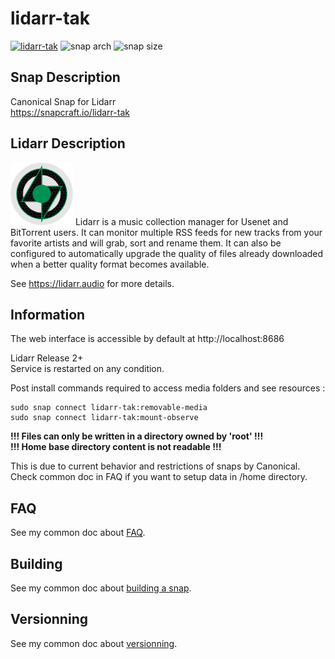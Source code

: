 # lidarr-tak
[![lidarr-tak](https://snapcraft.io/lidarr-tak/badge.svg)](https://snapcraft.io/lidarr-tak)
![snap arch](https://badgen.net/snapcraft/architecture/lidarr-tak)
![snap size](https://badgen.net/snapcraft/size/lidarr-tak/amd64/stable)

## Snap Description
Canonical Snap for Lidarr\
https://snapcraft.io/lidarr-tak

## Lidarr Description
<img src="/icon.svg" width="100">
Lidarr is a music collection manager for Usenet and BitTorrent users.
It can monitor multiple RSS feeds for new tracks from your favorite artists 
and will grab, sort and rename them. It can also be configured 
to automatically upgrade the quality of files already downloaded 
when a better quality format becomes available.

See https://lidarr.audio for more details.

## Information

The web interface is accessible by default at http://localhost:8686

Lidarr Release 2+\
Service is restarted on any condition.

Post install commands required to access media folders and see resources :
```
sudo snap connect lidarr-tak:removable-media
sudo snap connect lidarr-tak:mount-observe
```

**!!! Files can only be written in a directory owned by 'root' !!!**\
**!!! Home base directory content is not readable !!!**

This is due to current behavior and restrictions of snaps by Canonical.\
Check common doc in FAQ if you want to setup data in /home directory.

## FAQ
See my common doc about [FAQ](https://github.com/TehAppKiller/Snapcraft-common-doc/tree/main#FAQ).

## Building
See my common doc about [building a snap](https://github.com/TehAppKiller/Snapcraft-common-doc/tree/main#Building).
## Versionning
See my common doc about [versionning](https://github.com/TehAppKiller/Snapcraft-common-doc/tree/main#Versionning).
